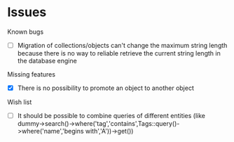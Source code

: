 # Issues

Known bugs
- [ ] Migration of collections/objects can't change the maximum string length because there is no way to reliable retrieve the current string length in the database engine

Missing features
- [X] There is no possibility to promote an object to another object

Wish list
- [ ] It should be possible to combine queries of different entities (like dummy->search()->where('tag','contains',Tags::query()->where('name','begins with','A'))->get())

